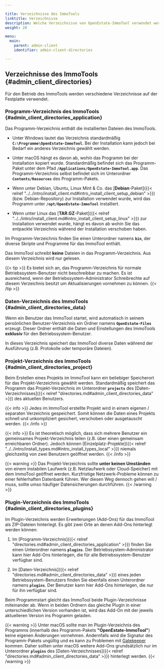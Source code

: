 ```yaml
---

title: Verzeichnisse des ImmoTools
linktitle: Verzeichnisse
description: Welche Verzeichnisse von OpenEstate-ImmoTool verwendet werden…
weight: 20

menu:
  main:
    parent: admin-client
    identifier: admin-client-directories

---
```


## Verzeichnisse des ImmoTools {#admin_client_directories}

Für den Betrieb des ImmoTools werden verschiedene Verzeichnisse auf der Festplatte verwendet.


### Programm-Verzeichnis des ImmoTools {#admin_client_directories_application}

Das Programm-Verzeichnis enthält die installierten Dateien des ImmoTools.

-   Unter Windows lautet das Verzeichnis standardmäßig **`C:\Programme\OpenEstate-ImmoTool`**. Bei der Installation kann jedoch bei Bedarf ein anderes Verzeichnis gewählt werden.

-   Unter macOS hängt es davon ab, wohin das Programm bei der Installation kopiert wurde. Standardmäßig befindet sich das Programm-Paket unter dem Pfad **`/Applications/OpenEstate-ImmoTool.app`**. Das Programm-Verzeichnis selbst befindet sich im Unterordner **`Contents/Resources`** des Programm-Pakets.

-   Wenn unter Debian, Ubuntu, Linux Mint & Co. das [**Debian**-Paket]({{< relref "../../intro/install_client.md#intro_install_client_setup_debian" >}}) (bzw. Debian-Repository) zur Installation verwendet wurde, wird das Programm unter **`/opt/OpenEstate-ImmoTool`** installiert.

-   Wenn unter Linux das [**TAR.GZ**-Paket]({{< relref "../../intro/install_client.md#intro_install_client_setup_linux" >}}) zur Installation verwendet wurde, hängt es davon ab wohin Sie das entpackte Verzeichnis während der Installation verschoben haben.

Im Programm-Verzeichnis finden Sie einen Unterordner namens **`bin`**, der diverse Skripte und Programme für das ImmoTool enthält.

Das ImmoTool schreibt **keine** Dateien in das Programm-Verzeichnis. Aus diesem Verzeichnis wird nur gelesen.

{{< tip >}}
Es bietet sich an, das Programm-Verzeichnis für normale Betriebssystem-Benutzer nicht beschreibbar zu machen. Es ist ausreichend, wenn der Betriebssystem-Administrator Schreibrechte auf diesem Verzeichnis besitzt um Aktualisierungen vornehmen zu können. 
{{< /tip >}}


### Daten-Verzeichnis des ImmoTools {#admin_client_directories_data}

Wenn ein Benutzer das ImmoTool startet, wird automatisch in seinem persönlichen Benutzer-Verzeichnis ein Ordner namens **`OpenEstate-Files`** erzeugt. Dieser Ordner enthält die Daten und Einstellungen des ImmoTools **exklusiv** für den Betriebssystem-Benutzer.

In dieses Verzeichnis speichert das ImmoTool diverse Daten während der Ausführung (z.B. Protokolle oder temporäre Dateien).


### Projekt-Verzeichnis des ImmoTools {#admin_client_directories_project}

Beim Erstellen eines Projekts im ImmoTool kann ein beliebiger Speicherort für das Projekt-Verzeichnis gewählt werden. Standardmäßig speichert das Programm das Projekt-Verzeichnis im Unterordner **`projects`** des [Daten-Verzeichnisses]({{< relref "directories.md#admin_client_directories_data" >}}) des aktuellen Benutzers. 

{{< info >}}
Jedes im ImmoTool erstellte Projekt wird in einem eigenen / separaten Verzeichnis gespeichert. Somit können die Daten eines Projekts schnell und unkompliziert gesichert, verschoben oder ausgetauscht werden.
{{< /info >}}

{{< info >}}
Es ist theoretisch möglich, dass sich mehrere Benutzer ein gemeinsames Projekt-Verzeichnis teilen (z.B. über einen gemeinsam erreichbaren Ordner). Jedoch können [Einzelplatz-Projekte]({{< relref "../../intro/install_types.md#intro_install_types_local" >}}) niemals gleichzeitig von zwei Benutzern geöffnet werden.
{{< /info >}}

{{< warning >}}
Das Projekt-Verzeichnis sollte **unter keinen Umständen** von einem instabilen Laufwerk (z.B. Netzlaufwerk oder Cloud-Speicher) mit dem ImmoTool geöffnet werden. Kurzfristige Netzwerk-Probleme können zu einer fehlerhaften Datenbank führen. Wer diesen Weg dennoch gehen will / muss, sollte umso häufiger Datensicherungen durchführen.
{{< /warning >}}


### Plugin-Verzeichnis des ImmoTools {#admin_client_directories_plugins}

Im Plugin-Verzeichnis werden Erweiterungen (Add-Ons) für das ImmoTool als ZIP-Dateien hinterlegt. Es gibt zwei Orte an denen Add-Ons hinterlegt werden können:

1.  Im [Programm-Verzeichnis]({{< relref "directories.md#admin_client_directories_application" >}}) finden Sie einen Unterordner namens **`plugins`**. Der Betriebssystem-Administrator kann hier Add-Ons hinterlegen, die für alle Betriebssystem-Benutzer verfügbar sind.

2.  Im [Daten-Verzeichnis]({{< relref "directories.md#admin_client_directories_data" >}}) eines jeden Betriebssystem-Benutzers finden Sie ebenfalls einen Unterordner namens **`plugins`**. Der Benutzer kann hier Add-Ons hinterlegen, die nur für ihn verfügbar sind.

Beim Programmstart gleicht das ImmoTool beide Plugin-Verzeichnisse miteinander ab. Wenn in beiden Ordnern das gleiche Plugin in einer unterschiedlichen Version vorhanden ist, wird das Add-On mit der jeweils aktuelleren Version ins Programm geladen.

{{< warning >}}
Unter macOS sollte man im Plugin-Verzeichnis des Programms (innerhalb des Programm-Pakets **"OpenEstate-ImmoTool"**) keine eigenen Änderungen vornehmen. Andernfalls wird die Signatur des Programm-Pakets ungültig und es kann zu Problemen mit [Gatekeeper](https://support.apple.com/de-de/HT202491) kommen. Daher sollten unter macOS weitere Add-Ons grundsätzlich nur im Unterordner **`plugins`** des [Daten-Verzeichnisses]({{< relref "directories.md#admin_client_directories_data" >}}) hinterlegt werden.
{{< /warning >}}
